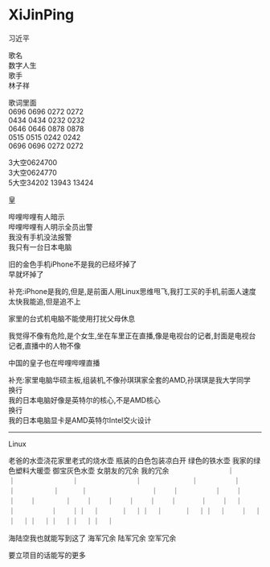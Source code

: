 # XiJinPing
习近平

歌名                  </br>
数字人生              </br>
歌手                  </br>
林子祥                

歌词里面                  </br>
0696 0696 0272 0272      </br>
0434 0434 0232 0232      </br>
0646 0646 0878 0878      </br>
0515 0515 0242 0242      </br>
0696 0696 0272 0272      </br>

3大空0624700             </br>
3大空0624770             </br>
5大空34202 13943 13424   </br>

皇

哔哩哔哩有人暗示　　　　　　</br>
哔哩哔哩有人明示全员出警   </br>
我没有手机没法报警　　　　 </br>
我只有一台日本电脑        </br>

旧的金色手机iPhone不是我的已经坏掉了</br>
早就坏掉了　　　　　　　　　　　　　</br>

补充:iPhone是我的,但是,是前面人用Linux思维甩飞,我打工买的手机,前面人速度太快我能追,但是追不上</br>

家里的台式机电脑不能使用打扰父母休息</br>

我觉得不像有危险,是个女生,坐在车里正在直播,像是电视台的记者,封面是电视台记者,直播中的人物不像</br>

中国的皇子也在哔哩哔哩直播</br>

补充:家里电脑华硕主板,组装机,不像孙琪琪家全套的AMD,孙琪琪是我大学同学</br>
换行</br>
我的日本电脑好像是英特尔的核心,不是AMD核心</br>
换行</br>
我的日本电脑显卡是AMD英特尔Intel交火设计</br>

----------

Linux

老爸的水壶浇花家里老式的烧水壶 瓶装的白色包装凉白开 绿色的铁水壶 我家的绿色塑料大暖壶 御宝灰色水壶 女朋友的冗余 我的冗余　
　　　　　　　｜　　　　　　　　　　　　｜　　　　　　　　｜　　　　　　　　｜　　　　　　　｜　　　　　｜　　　　　｜　　　　
       　｜　　　｜　　　　　　　　　｜　　｜　　　　　｜　　｜　　　　　｜　　｜　　　　｜　　｜　　｜　　｜　　｜　　｜
　　　｜　　｜　｜　　｜　　　　　｜　　｜｜　｜　　　｜　｜｜　｜　　　｜　｜｜　｜　　｜　｜｜　｜｜　｜｜　｜｜　｜｜　｜　
　　　　　　　　　　

海陆空我也就能写到这了
海军冗余
陆军冗余
空军冗余


要立项目的话能写的更多





